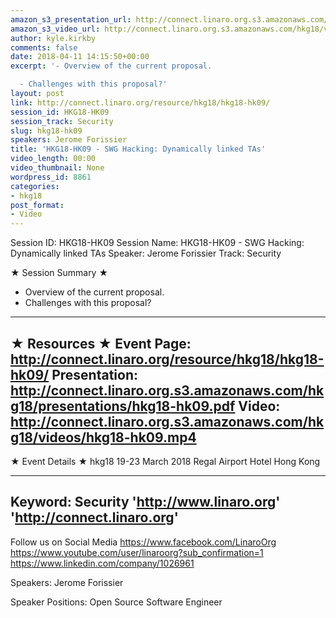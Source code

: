 ```yaml
---
amazon_s3_presentation_url: http://connect.linaro.org.s3.amazonaws.com/hkg18/presentations/hkg18-hk09.pdf
amazon_s3_video_url: http://connect.linaro.org.s3.amazonaws.com/hkg18/videos/hkg18-hk09.mp4
author: kyle.kirkby
comments: false
date: 2018-04-11 14:15:50+00:00
excerpt: '- Overview of the current proposal.

  - Challenges with this proposal?'
layout: post
link: http://connect.linaro.org/resource/hkg18/hkg18-hk09/
session_id: HKG18-HK09
session_track: Security
slug: hkg18-hk09
speakers: Jerome Forissier
title: 'HKG18-HK09 - SWG Hacking: Dynamically linked TAs'
video_length: 00:00
video_thumbnail: None
wordpress_id: 8861
categories:
- hkg18
post_format:
- Video
---
```


Session ID: HKG18-HK09
Session Name: HKG18-HK09 - SWG Hacking: Dynamically linked TAs
Speaker: Jerome Forissier
Track: Security


★ Session Summary ★
- Overview of the current proposal.
- Challenges with this proposal?

---------------------------------------------------
★ Resources ★
Event Page: http://connect.linaro.org/resource/hkg18/hkg18-hk09/
Presentation: http://connect.linaro.org.s3.amazonaws.com/hkg18/presentations/hkg18-hk09.pdf
Video: http://connect.linaro.org.s3.amazonaws.com/hkg18/videos/hkg18-hk09.mp4
 ---------------------------------------------------
★ Event Details ★
hkg18
19-23 March 2018 
Regal Airport Hotel Hong Kong

---------------------------------------------------
Keyword: Security
'http://www.linaro.org'
'http://connect.linaro.org'
---------------------------------------------------
Follow us on Social Media
https://www.facebook.com/LinaroOrg
https://www.youtube.com/user/linaroorg?sub_confirmation=1
https://www.linkedin.com/company/1026961

Speakers: Jerome Forissier

Speaker Positions: Open Source Software Engineer


